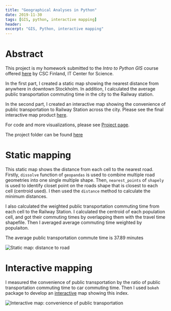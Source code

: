 ```yaml
---
title: "Geographical Analyses in Python"
date: 2019-11-30
tags: [GIS, python, interactive mapping]
header:
excerpt: "GIS, Python, interactive mapping"
---
```

# Abstract

This project is my homework submitted to the *Intro to Python GIS* course offered [here](https://automating-gis-processes.github.io/CSC18/index.html) by CSC Finland, IT Center for Science. 

In the first part, I created a static map showing the nearest distance from anywhere in downtown Stockholm. In addition, I calculated the average public transportation commuting time in the city to the Railway station.

In the second part, I created an interactive map showing the convenience of public transportation to Railway Station across the city. Please see the final interactive map product [here](https://zibowangkangyu.github.io/pythonDS/accessibility_map_Helsinki). 

For code and more visualizations, please see [Project page](https://zibowangkangyu.github.io/pythonDS/).

The project folder can be found [here](https://github.com/ZIBOWANGKANGYU/pythonDS)

# Static mapping

This static map shows the distance from each cell to the nearest road. Firstly, `dissolve` function of `geopandas` is used to combine multiple road geometries into one single multiple shape. Then, `nearest_points` of `shapely` is used to identify closet point on the roads shape that is closest to each cell (centroid used). I then used the `distance` method to calculate the minimum distances. 

I also calculated the weighted public transportation commuting time from each cell to the Railway Station. I calculated the centroid of each population cell, and got their commuting times by overlapping them with the travel time shapefile. Then I averaged average commuting time weighted by populaiton. 

The average public transportation commute time is 37.89 minutes

<img src="{{ site.url }}{{ site.baseurl }}/images/pythonDS/plots/static.png" alt="Static map: distance to road">

# Interactive mapping

I measured the convenience of public transportation by the ratio of public transportation commuting time to car commuting time. Then I used `bokeh` package to develop an [interactive](https://zibowangkangyu.github.io/pythonDS/accessibility_map_Helsinki) map showing this index. 

<img src="{{ site.url }}{{ site.baseurl }}/images/pythonDS/plots/interactive.png" alt="Interactive map: convenience of public transportation">